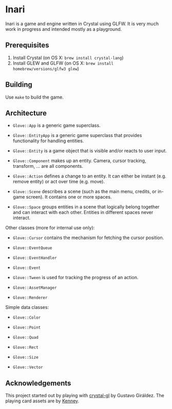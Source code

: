 # Inari

Inari is a game and engine written in Crystal using GLFW. It is very much work in progress and intended mostly as a playground.

## Prerequisites

1. Install Crystal (on OS X: `brew install crystal-lang`)
2. Install GLEW and GLFW (on OS X: `brew install homebrew/versions/glfw3 glew`)

## Building

Use `make` to build the game.

## Architecture

* `Glove::App` is a generic game superclass.

* `Glove::EntityApp` is a generic game superclass that provides functionality for handling entities.

* `Glove::Entity` is a game object that is visible and/or reacts to user input.

* `Glove::Component` makes up an entity. Camera, cursor tracking, transform, … are all components.

* `Glove::Action` defines a change to an entity. It can either be instant (e.g. remove entity) or act over time (e.g. move).

* `Glove::Scene` describes a scene (such as the main menu, credits, or in-game screen). It contains one or more spaces.

* `Glove::Space` groups entities in a scene that logically belong together and can interact with each other. Entities in different spaces never interact.

Other classes (more for internal use only):

* `Glove::Cursor` contains the mechanism for fetching the cursor position.

* `Glove::EventQueue`

* `Glove::EventHandler`

* `Glove::Event`

* `Glove::Tween` is used for tracking the progress of an action.

* `Glove::AssetManager`

* `Glove::Renderer`

Simple data classes:

* `Glove::Color`

* `Glove::Point`

* `Glove::Quad`

* `Glove::Rect`

* `Glove::Size`

* `Glove::Vector`

## Acknowledgements

This project started out by playing with [crystal-gl](https://github.com/ggiraldez/crystal-gl) by Gustavo Giráldez. The playing card assets are by [Kenney](http://kenney.nl/assets).
